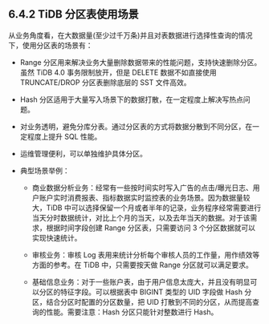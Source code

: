 ## 6.4.2 TiDB 分区表使用场景

从业务角度看，在大数据量(至少过千万条)并且对表数据进行选择性查询的情况下，使用分区表的场景有：

* Range 分区用来解决业务大量删除数据带来的性能问题，支持快速删除分区。虽然 TiDB 4.0 事务限制放开，但是 DELETE 数据不如直接使用 TRUNCATE/DROP 分区表删除底层的 SST 文件高效。

* Hash 分区适用于大量写入场景下的数据打散，在一定程度上解决写热点问题。

* 对业务透明，避免分库分表。通过分区表的方式将数据分散到不同分区，在一定程度上提升 SQL 性能。

* 运维管理便利，可以单独维护具体分区。

* 典型场景举例：

    * 商业数据分析业务：经常有一些按时间实时写入广告的点击/曝光日志、用户账户实时消费报表、指标数据实时监控表的业务场景。因为数据量较大，TiDB 中可以选择保留一个月或者半年的记录，业务程序经常需要进行当天分时数据统计，对比上个月的当天，以及去年当天的数据。对于该需求，根据时间字段创建 Range 分区表，只需要访问 3 个分区数据就可以实现快速统计。

    * 审核业务：审核 Log 表用来统计分析每个审核人员的工作量，用作绩效等方面的参考。在 TiDB 中，只需要按天做 Range 分区就可以满足要求。

    * 基础信息业务：对于一些账户表，由于用户信息太庞大，并且没有明显可以分区的特征字段。可以根据表中 BIGINT 类型的 UID 字段做 Hash 分区，结合分区时配置的分区数量，把 UID 打散到不同的分区，从而提高查询的性能。需要注意：Hash 分区只能针对整数进行 Hash。
